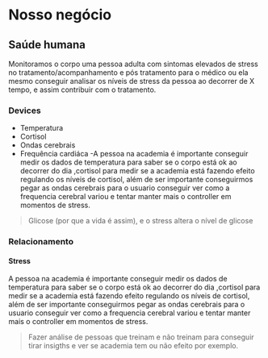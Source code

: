 # Nosso negócio

## Saúde humana

Monitoramos o corpo uma pessoa adulta com sintomas elevados de stress no tratamento/acompanhamento
e pós tratamento para o médico ou ela mesmo conseguir analisar os níveis de stress da pessoa
ao decorrer de X tempo, e assim contribuir com o tratamento.

### Devices

- Temperatura
- Cortisol
- Ondas cerebrais
- Frequência cardiáca
  -A pessoa na academia é importante conseguir medir os dados de temperatura para saber se o corpo está ok ao decorrer do dia
  ,cortisol para medir se a academia está fazendo efeito regulando os níveis de cortisol,
  além de ser importante conseguirmos pegar as ondas cerebrais para o usuario conseguir ver como a frequencia cerebral variou
  e tentar manter mais o controller em momentos de stress.

> Glicose (por que a vida é assim), e o stress altera o nível de glicose

### Relacionamento

#### Stress

A pessoa na academia é importante conseguir medir os dados de temperatura para saber se o corpo está ok ao decorrer do dia
,cortisol para medir se a academia está fazendo efeito regulando os níveis de cortisol,
além de ser importante conseguirmos pegar as ondas cerebrais para o usuario conseguir ver como a frequencia cerebral variou
e tentar manter mais o controller em momentos de stress.

> Fazer análise de pessoas que treinam e não treinam para conseguir tirar insigths e ver se academia tem ou não efeito por exemplo.
